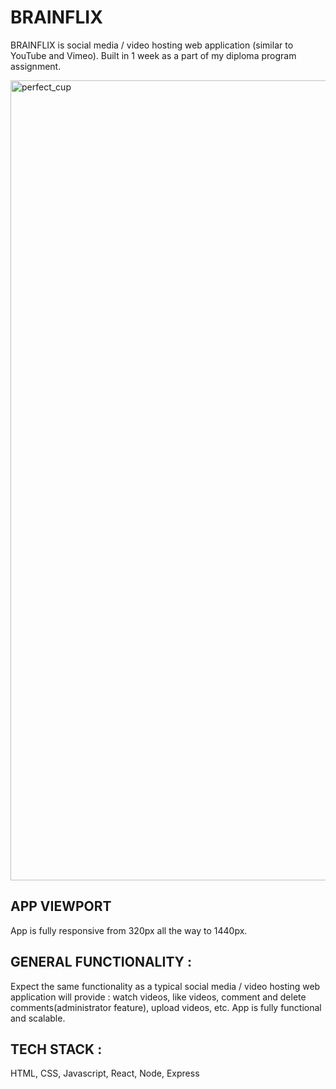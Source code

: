 # BRAINFLIX

BRAINFLIX is social media / video hosting web application (similar to YouTube and Vimeo). Built in 1 week as a part of my diploma program assignment.

<img width="1280" alt="perfect_cup" src="https://i.ibb.co/16Qz7tX/Screen-Shot-2020-04-10-at-3-45-30-PM.png">

## APP VIEWPORT

App is fully responsive from 320px all the way to 1440px.

## GENERAL FUNCTIONALITY :

Expect the same functionality as a typical social media / video hosting web application will provide : watch videos, like videos, comment and delete comments(administrator feature), upload videos, etc. App is fully functional and scalable.

## TECH STACK :

HTML, CSS, Javascript, React, Node, Express

